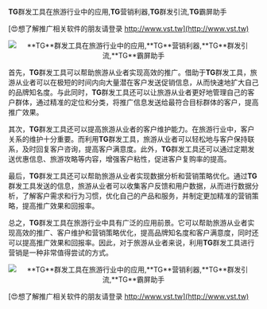 **TG**群发工具在旅游行业中的应用,**TG**营销利器,**TG**群发引流,**TG**霸屏助手

[😍想了解推广相关软件的朋友请登录 http://www.vst.tw](http://www.vst.tw)

 <center><img src="https://vst.tw/MP4/tuiguang/png/5.png" alt="**TG**群发工具在旅游行业中的应用,**TG**营销利器,**TG**群发引流,**TG**霸屏助手"></center>

首先，**TG**群发工具可以帮助旅游从业者实现高效的推广。借助于**TG**群发工具，旅游从业者可以在极短的时间内向大量潜在客户发送促销信息，从而快速地扩大自己的品牌知名度。与此同时，**TG**群发工具还可以让旅游从业者更好地管理自己的客户群体，通过精准的定位和分类，将推广信息发送给最符合目标群体的客户，提高推广效果。

其次，**TG**群发工具还可以提高旅游从业者的客户维护能力。在旅游行业中，客户关系的维护十分重要。而利用**TG**群发工具，旅游从业者可以轻松地与客户保持联系，及时回复客户咨询，提高客户满意度。此外，**TG**群发工具还可以通过定期发送优惠信息、旅游攻略等内容，增强客户粘性，促进客户复购率的提高。

最后，**TG**群发工具还可以帮助旅游从业者实现数据分析和营销策略优化。通过**TG**群发工具发送的信息，旅游从业者可以收集客户反馈和用户数据，从而进行数据分析，了解客户需求和行为习惯，优化自己的产品和服务，并制定更加精准的营销策略，提高推广效果和回报率。

总之，**TG**群发工具在旅游行业中具有广泛的应用前景。它可以帮助旅游从业者实现高效的推广、客户维护和营销策略优化，提高品牌知名度和客户满意度，同时还可以提高推广效果和回报率。因此，对于旅游从业者来说，利用**TG**群发工具进行营销是一种非常值得尝试的方式。

 <center><img src="https://vst.tw/MP4/tuiguang/png/0.png" alt="**TG**群发工具在旅游行业中的应用,**TG**营销利器,**TG**群发引流,**TG**霸屏助手"></center>

[😍想了解推广相关软件的朋友请登录 http://www.vst.tw](http://www.vst.tw)



